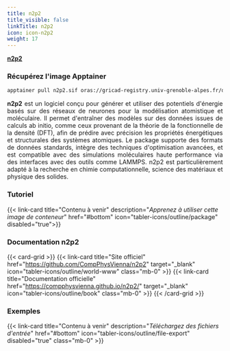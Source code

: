 ```yaml
---
title: n2p2
title_visible: false
linkTitle: n2p2
icon: icon-n2p2
weight: 17
---
```


<a href="https://github.com/CompPhysVienna/n2p2" target="_blank" class="codes-pages-top-logo container-logo-n2p2">
  <span align="center" class="logo-n2p2"><b>n2p2</b></span>
</a>

### Récupérez l'image Apptainer

```bash
apptainer pull n2p2.sif oras://gricad-registry.univ-grenoble-alpes.fr/diamond/apptainer/apptainer-singularity-projects/n2p2-from-guix.sif:latest
```

<div align="justify">

**n2p2** est un logiciel conçu pour générer et utiliser des potentiels d'énergie basés sur des réseaux de neurones pour la modélisation atomistique et moléculaire. Il permet d'entraîner des modèles sur des données issues de calculs ab initio, comme ceux provenant de la théorie de la fonctionnelle de la densité (DFT), afin de prédire avec précision les propriétés énergétiques et structurales des systèmes atomiques. Le package supporte des formats de données standards, intègre des techniques d'optimisation avancées, et est compatible avec des simulations moléculaires haute performance via des interfaces avec des outils comme LAMMPS. n2p2 est particulièrement adapté à la recherche en chimie computationnelle, science des matériaux et physique des solides.

</div>

<h3 class="mb-1">Tutoriel</h3>

{{< link-card title="Contenu à venir" description="<i>Apprenez à utiliser cette image de conteneur</i>" href="#bottom" icon="tabler-icons/outline/package" disabled="true">}}

<h3 class="mb-1 mt-3">Documentation n2p2</h3>

{{< card-grid >}}
{{< link-card title="Site officiel" href="https://github.com/CompPhysVienna/n2p2" target="_blank" icon="tabler-icons/outline/world-www" class="mb-0" >}}
{{< link-card title="Documentation officielle" href="https://compphysvienna.github.io/n2p2/" target="_blank" icon="tabler-icons/outline/book" class="mb-0" >}}
{{< /card-grid >}}

<h3 class="mb-1 mt-3">Exemples</h3>

{{< link-card title="Contenu à venir" description="<i>Téléchargez des fichiers d'entrée</i>" href="#bottom" icon="tabler-icons/outline/file-export" disabled="true" class="mb-0" >}}

